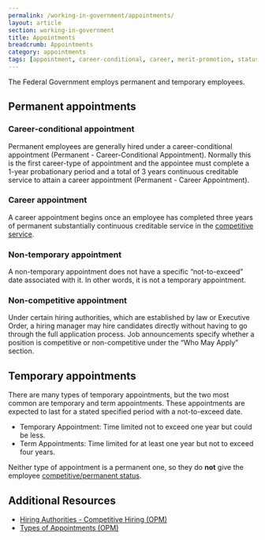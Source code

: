 ```yaml
---
permalink: /working-in-government/appointments/
layout: article
section: working-in-government
title: Appointments
breadcrumb: Appointments
category: appointments
tags: [appointment, career-conditional, career, merit-promotion, status, eligibility, federal employee]
---
```


The Federal Government employs permanent and temporary employees.

## Permanent appointments

### Career-conditional appointment

Permanent employees are generally hired under a career-conditional appointment (Permanent - Career-Conditional Appointment). Normally this is the first career-type of appointment and the appointee must complete a 1-year probationary period and a total of 3 years continuous creditable service to attain a career appointment (Permanent - Career Appointment).

### Career appointment

A career appointment begins once an employee has completed three years of permanent substantially continuous creditable service in the [competitive service](../../../service/).

### Non-temporary appointment

A non-temporary appointment does not have a specific “not-to-exceed” date associated with it. In other words, it is not a temporary appointment.

### Non-competitive appointment

Under certain hiring authorities, which are established by law or Executive Order, a hiring manager may hire candidates directly without having to go through the full application process. Job announcements specify whether a position is competitive or non-competitive under the “Who May Apply” section.

## Temporary appointments

There are many types of temporary appointments, but the two most common are temporary and term appointments. These appointments are expected to last for a stated specified period with a not-to-exceed date. 
* Temporary Appointment: Time limited not to exceed one year but could be less.
* Term Appointments: Time limited for at least one year but not to exceed four years. 

Neither type of appointment is a permanent one, so they do **not** give the employee [competitive/permanent status](../../../service/).

## Additional Resources

* [Hiring Authorities - Competitive Hiring (OPM)](https://www.opm.gov/policy-data-oversight/hiring-authorities/competitive-hiring/)
* [Types of Appointments (OPM)](https://www.opm.gov/policy-data-oversight/hiring-authorities/competitive-hiring/#url=Types-of-Appointments)
